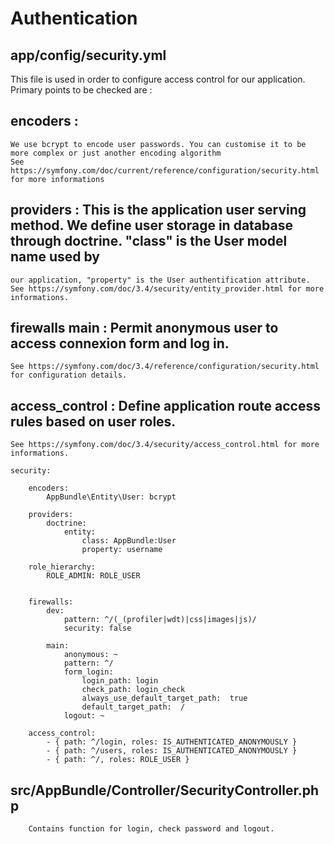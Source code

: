 # Authentication


## app/config/security.yml

This file is used in order to configure access control for our application. Primary points to be checked are :

## encoders :
```
We use bcrypt to encode user passwords. You can customise it to be more complex or just another encoding algorithm
See https://symfony.com/doc/current/reference/configuration/security.html for more informations
```

## providers : This is the application user serving method. We define user storage in database through doctrine. "class" is the User model name used by
```
our application, "property" is the User authentification attribute.
See https://symfony.com/doc/3.4/security/entity_provider.html for more informations.
```

## firewalls main : Permit anonymous user to access connexion form and log in.
```
See https://symfony.com/doc/3.4/reference/configuration/security.html for configuration details.
```

## access_control : Define application route access rules based on user roles.
```
See https://symfony.com/doc/3.4/security/access_control.html for more informations.
```

```
security:

    encoders:
        AppBundle\Entity\User: bcrypt

    providers:
        doctrine:
            entity:
                class: AppBundle:User
                property: username

    role_hierarchy:
        ROLE_ADMIN: ROLE_USER


    firewalls:
        dev:
            pattern: ^/(_(profiler|wdt)|css|images|js)/
            security: false

        main:
            anonymous: ~
            pattern: ^/
            form_login:
                login_path: login
                check_path: login_check
                always_use_default_target_path:  true
                default_target_path:  /
            logout: ~

    access_control:
        - { path: ^/login, roles: IS_AUTHENTICATED_ANONYMOUSLY }
        - { path: ^/users, roles: IS_AUTHENTICATED_ANONYMOUSLY }
        - { path: ^/, roles: ROLE_USER }
```

## src/AppBundle/Controller/SecurityController.php
```
    Contains function for login, check password and logout.
```
